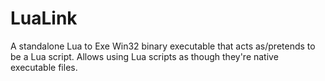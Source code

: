 # LuaLink
A standalone Lua to Exe Win32 binary executable that acts as/pretends to be a Lua script. Allows using Lua scripts as though they're native executable files.
